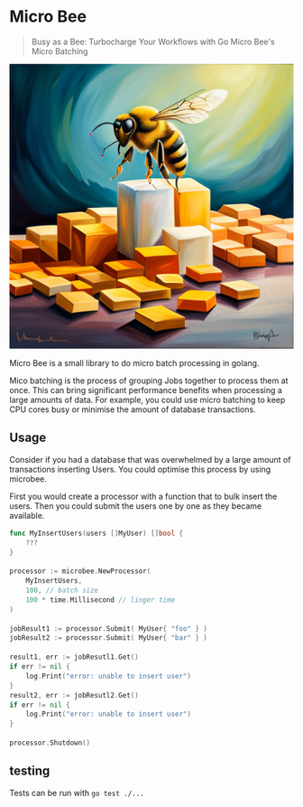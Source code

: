 # Micro Bee

> Busy as a Bee: Turbocharge Your Workflows with Go Micro Bee's Micro Batching

![a Bee busy doing jobs](./microbee-art.png)

Micro Bee is a small library to do micro batch processing in golang.

Mico batching is the process of grouping Jobs together to process them at once. This
can bring significant performance benefits when processing a large amounts of data. For
example, you could use micro batching to keep CPU cores busy or minimise the amount of
database transactions.

## Usage

Consider if you had a database that was overwhelmed by a large amount of transactions inserting
Users. You could optimise this process by using microbee.

First you would create a processor with a function that to bulk insert the users. Then you could
submit the users one by one as they became available.

```go
func MyInsertUsers(users []MyUser) []bool {
    ???
}

processor := microbee.NewProcessor(
    MyInsertUsers,
    100, // batch size
    100 * time.Millisecond // linger time
)

jobResult1 := processor.Submit( MyUser{ "foo" } )
jobResult2 := processor.Submit( MyUser{ "bar" } )

result1, err := jobResutl1.Get()
if err != nil {
    log.Print("error: unable to insert user")
}
result2, err := jobResutl2.Get()
if err != nil {
    log.Print("error: unable to insert user")
}

processor.Shutdown()
```

## testing

Tests can be run with `go test ./...`
